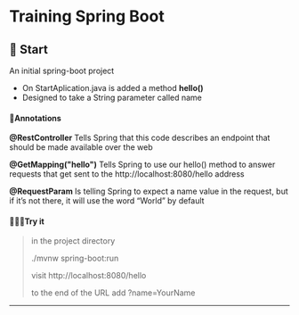# Training Spring Boot

## 🚀 Start
An initial spring-boot project

- On StartAplication.java is added a method **hello()**
- Designed to take a String parameter called name

#### 📝Annotations

**@RestController** Tells Spring that this code describes an endpoint that should be made available over the web

**@GetMapping("hello")** Tells Spring to use our hello() method to answer requests that get sent to the http://localhost:8080/hello address

**@RequestParam** Is telling Spring to expect a name value in the request, but if it’s not there, it will use the word “World” by default

#### 🤸🏻‍♀Try it

> in the project directory
>
> ./mvnw spring-boot:run
>
> visit http://localhost:8080/hello
>
> to the end of the URL add ?name=YourName
>

-----------------------------------------------

